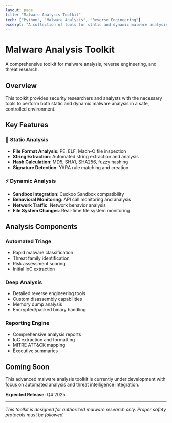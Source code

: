 ```yaml
---
layout: page
title: "Malware Analysis Toolkit"
tech: ["Python", "Malware Analysis", "Reverse Engineering"]
excerpt: "A collection of tools for static and dynamic malware analysis, including string extraction, behavioral analysis, and report generation."
---
```


# Malware Analysis Toolkit

A comprehensive toolkit for malware analysis, reverse engineering, and threat research.

## Overview

This toolkit provides security researchers and analysts with the necessary tools to perform both static and dynamic malware analysis in a safe, controlled environment.

## Key Features

### 🔬 Static Analysis
- **File Format Analysis**: PE, ELF, Mach-O file inspection
- **String Extraction**: Automated string extraction and analysis
- **Hash Calculation**: MD5, SHA1, SHA256, fuzzy hashing
- **Signature Detection**: YARA rule matching and creation

### ⚡ Dynamic Analysis
- **Sandbox Integration**: Cuckoo Sandbox compatibility
- **Behavioral Monitoring**: API call monitoring and analysis
- **Network Traffic**: Network behavior analysis
- **File System Changes**: Real-time file system monitoring

## Analysis Components

### Automated Triage
- Rapid malware classification
- Threat family identification
- Risk assessment scoring
- Initial IoC extraction

### Deep Analysis
- Detailed reverse engineering tools
- Custom disassembly capabilities
- Memory dump analysis
- Encrypted/packed binary handling

### Reporting Engine
- Comprehensive analysis reports
- IoC extraction and formatting
- MITRE ATT&CK mapping
- Executive summaries

## Coming Soon

This advanced malware analysis toolkit is currently under development with focus on automated analysis and threat intelligence integration.

**Expected Release**: Q4 2025

---

*This toolkit is designed for authorized malware research only. Proper safety protocols must be followed.*
